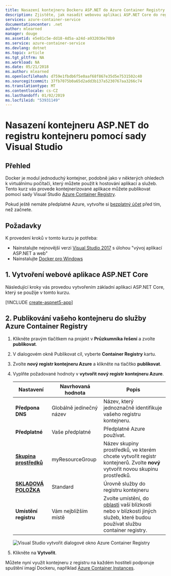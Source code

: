 ```yaml
---
title: Nasazení kontejneru Dockeru ASP.NET do Azure Container Registry (ACR) | Dokumentace Microsoftu
description: Zjistěte, jak nasadit webovou aplikaci ASP.NET Core do registru kontejnerů pomocí Visual Studio Tools for Docker
services: azure-container-service
documentationcenter: .net
author: mlearned
manager: douge
ms.assetid: e5e81c5e-dd18-4d5a-a24d-a932036e78b9
ms.service: azure-container-service
ms.devlang: dotnet
ms.topic: article
ms.tgt_pltfrm: NA
ms.workload: NA
ms.date: 05/21/2018
ms.author: mlearned
ms.openlocfilehash: d759e1fbdb6f5e0aaf68f867e35d5e7531502c40
ms.sourcegitcommit: 37fb7075b0a65d2add3b137a5230767aa3266c74
ms.translationtype: MT
ms.contentlocale: cs-CZ
ms.lasthandoff: 01/02/2019
ms.locfileid: "53931149"
---
```

# <a name="deploy-an-aspnet-container-to-a-container-registry-using-visual-studio"></a>Nasazení kontejneru ASP.NET do registru kontejneru pomocí sady Visual Studio

## <a name="overview"></a>Přehled

Docker je modul jednoduchý kontejner, podobně jako v některých ohledech k virtuálnímu počítači, který můžete použít k hostování aplikací a služeb.
Tento kurz vás provede kontejnerizované aplikace můžete publikovat pomocí sady Visual Studio [Azure Container Registry](https://azure.microsoft.com/services/container-registry).

Pokud ještě nemáte předplatné Azure, vytvořte si [bezplatný účet](https://azure.microsoft.com/free/dotnet/?utm_source=acr-publish-doc&utm_medium=docs&utm_campaign=docs) před tím, než začnete.

## <a name="prerequisites"></a>Požadavky

K provedení kroků v tomto kurzu je potřeba:

* Nainstalujte nejnovější verzi [Visual Studio 2017](https://azure.microsoft.com/downloads/) s úlohou "vývoj aplikací ASP.NET a web"
* Nainstalujte [Docker pro Windows](https://docs.docker.com/docker-for-windows/install/)

## <a name="1-create-an-aspnet-core-web-app"></a>1. Vytvoření webové aplikace ASP.NET Core
Následující kroky vás provedou vytvořením základní aplikaci ASP.NET Core, který se použije v tomto kurzu.

[!INCLUDE [create-aspnet5-app](../azure/includes/create-aspnet5-app.md)]

## <a name="2-publish-your-container-to-azure-container-registry"></a>2. Publikování vašeho kontejneru do služby Azure Container Registry
1. Klikněte pravým tlačítkem na projekt v **Průzkumníka řešení** a zvolte **publikovat**.
2. V dialogovém okně Publikovat cíl, vyberte **Container Registry** kartu.
3. Zvolte **nový registr kontejneru Azure** a klikněte na tlačítko **publikovat**.
4. Vyplňte požadované hodnoty v **vytvořit nový registr kontejneru Azure**.

    | Nastavení      | Navrhovaná hodnota  | Popis                                |
    | ------------ |  ------- | -------------------------------------------------- |
    | **Předpona DNS** | Globálně jedinečný název | Název, který jednoznačně identifikuje vašeho registru kontejneru. |
    | **Předplatné** | Vaše předplatné | Předplatné Azure používat. |
    | **[Skupina prostředků](/azure/azure-resource-manager/resource-group-overview)** | myResourceGroup |  Název skupiny prostředků, ve kterém chcete vytvořit registr kontejnerů. Zvolte **nový** vytvořit novou skupinu prostředků.|
    | **[SKLADOVÁ POLOŽKA](https://docs.microsoft.com/azure/container-registry/container-registry-skus)** | Standard | Úrovně služby do registru kontejneru  |
    | **Umístění registru** | Vám nejbližším místě | Zvolte umístění, do [oblasti](https://azure.microsoft.com/regions/) vaší blízkosti nebo v blízkosti jiných služeb, které budou používat službu container registry. |

    ![Visual Studio vytvořit dialogové okno Azure Container Registry](media/vs-azure-tools-docker-hosting-web-apps-in-docker/vs-acr-provisioning-dialog.png)

5. Klikněte na **Vytvořit**.

Můžete nyní využít kontejneru z registru na každém hostiteli podporuje spuštění imagí Dockeru, například [Azure Container Instances](/azure/container-instances/container-instances-tutorial-deploy-app).